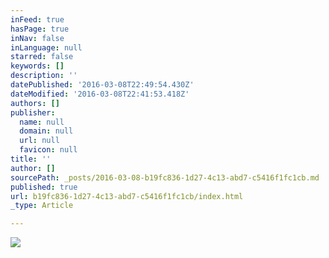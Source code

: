 ```yaml
---
inFeed: true
hasPage: true
inNav: false
inLanguage: null
starred: false
keywords: []
description: ''
datePublished: '2016-03-08T22:49:54.430Z'
dateModified: '2016-03-08T22:41:53.418Z'
authors: []
publisher:
  name: null
  domain: null
  url: null
  favicon: null
title: ''
author: []
sourcePath: _posts/2016-03-08-b19fc836-1d27-4c13-abd7-c5416f1fc1cb.md
published: true
url: b19fc836-1d27-4c13-abd7-c5416f1fc1cb/index.html
_type: Article

---
```

![](https://the-grid-user-content.s3-us-west-2.amazonaws.com/9d3faf9f-5cb9-48ec-aa32-074f26fcff24.jpg)